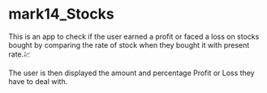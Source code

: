 # mark14_Stocks
This is an app to check if the user earned a profit or faced a loss on stocks bought by comparing the rate of stock when they bought it with present rate.💹

The user is then displayed the amount and percentage Profit or Loss they have to deal with.
